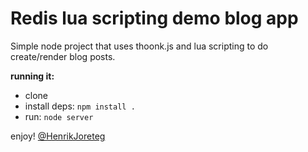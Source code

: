 # Redis lua scripting demo blog app

Simple node project that uses thoonk.js and lua scripting to do create/render blog posts.

**running it:**

- clone
- install deps: `npm install .`
- run: `node server`

enjoy! [@HenrikJoreteg](http://twitter.com/henrikjoreteg)